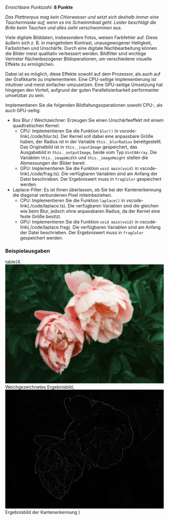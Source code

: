 *Erreichbare Punktzahl:* **8 Punkte**

*Das Plattnerpus mag kein Chlorwasser und setzt sich deshalb immer eine Tauchermaske auf, wenn es ins Schwimmbad geht. Leider beschlägt die Brille beim Tauchen und alles sieht verschwommen aus.*

Viele digitale Bilddaten, insbesondere Fotos, weisen Farbfehler auf. Diese äußern sich z. B. in mangelndem Kontrast, unausgewogener Helligkeit, Farbstichen und Unschärfe. Durch eine digitale Nachbearbeitung können die Bilder meist qualitativ verbessert werden. Bildfilter sind wichtige Vertreter flächenbezogener Bildoperationen, um verschiedene visuelle Effekte zu ermöglichen.

Dabei ist es möglich, diese Effekte sowohl auf dem Prozessor, als auch auf der Grafikkarte zu implementieren. Eine CPU-seitige Implementierung ist intuitiver und meist einfacher umzusetzen. Eine GPU-seitige Umsetzung hat hingegen den Vorteil, aufgrund der guten Parallelisierbarkeit performanter umsetzbar zu sein.

Implementieren Sie die folgenden Bildfaltungsoperationen sowohl CPU-, als auch GPU-seitig:
- Box Blur / Weichzeichner: Erzeugen Sie einen Unschärfeeffekt mit einem quadtratischen Kernel.
  - CPU: Implementieren Sie die Funktion `blur()` in vscode-link(./code/blur.ts). Der Kernel soll dabei eine anpassbare Größe haben, der Radius ist in der Variable `this._blurRadius` bereitgestellt. Das Originalbild ist in `this._inputImage` gespeichert, das Ausgabebild in `this._outputImage`, beide vom Typ `Uint8Array`. Die Variablen `this._imageWidth` und `this._imageHeight` stellen die Abmessungen der Bilder bereit.
  - GPU: Implementieren Sie die Funktion `void main(void)` in vscode-link(./code/frag.ts). Die verfügbaren Variablen sind am Anfang der Datei beschrieben. Der Ergebniswert muss in `fragColor` gespeichert werden.
- Laplace-Filter: Es ist Ihnen überlassen, ob Sie bei der Kantenerkennung die diagonal verbundenen Pixel miteinbeziehen.
  - CPU: Implementieren Sie die Funktion `laplace()` in vscode-link(./code/laplace.ts). Die verfügbaren Variablen sind die gleichen wie beim Blur, jedoch ohne anpassbaren Radius, da der Kernel eine feste Größe besitzt.
  - GPU: Implementieren Sie die Funktion `void main(void)` in vscode-link(./code/laplace.frag). Die verfügbaren Variablen sind am Anfang der Datei beschrieben. Der Ergebniswert muss in `fragColor` gespeichert werden.

### Beispielausgaben

table(4,
    ![](./img/cpuGpu_blur.png)<br>
    Weichgezeichnetes Ergebnisbild,
    ![](./img/cpuGpu_edge.png)<br>
    Ergebnisbild der Kantenerkennung
)
